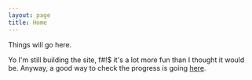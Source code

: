 ```yaml
---
layout: page
title: Home
---
```


Things will go here.

Yo I'm still building the site, f#!$ it's a lot more fun than I thought it would be.
Anyway, a good way to check the progress is going [here](/test/).
